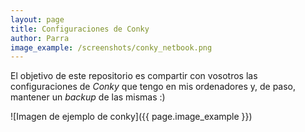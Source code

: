 ```yaml
---
layout: page
title: Configuraciones de Conky
author: Parra
image_example: /screenshots/conky_netbook.png
---
```


El objetivo de este repositorio es compartir con vosotros las configuraciones de _Conky_ que tengo en mis ordenadores y, de paso, mantener un _backup_ de las mismas :)

![Imagen de ejemplo de conky]({{ page.image_example }})
